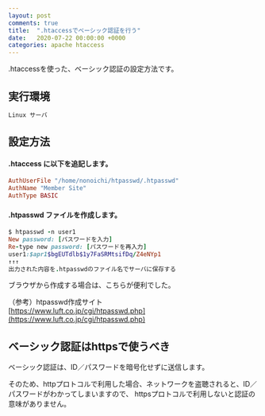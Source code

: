 ```yaml
---
layout: post
comments: true
title:  ".htaccessでベーシック認証を行う"
date:   2020-07-22 00:00:00 +0000
categories: apache htaccess
---
```

.htaccessを使った、ベーシック認証の設定方法です。

## 実行環境

```html
Linux サーバ
```

## 設定方法

#### .htaccess に以下を追記します。

```ruby
AuthUserFile "/home/nonoichi/htpasswd/.htpasswd"
AuthName "Member Site"
AuthType BASIC
```

#### .htpasswd ファイルを作成します。

```ruby
$ htpasswd -n user1
New password: [パスワードを入力]
Re-type new password: [パスワードを再入力]
user1:$apr1$bgEUTdlb$1y7FaSRMtsifDq/Z4eNYp1
↑↑↑
出力された内容を.htpasswdのファイル名でサーバに保存する
```

ブラウザから作成する場合は、こちらが便利でした。

（参考）htpasswd作成サイト  
[https://www.luft.co.jp/cgi/htpasswd.php](https://www.luft.co.jp/cgi/htpasswd.php)


## ベーシック認証はhttpsで使うべき

ベーシック認証は、ID／パスワードを暗号化せずに送信します。

そのため、httpプロトコルで利用した場合、ネットワークを盗聴されると、ID／パスワードがわかってしまいますので、
httpsプロトコルで利用しないと認証の意味がありません。
